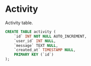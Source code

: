 # Activity
Activity table.

```sql
CREATE TABLE activity (
	`id` INT NOT NULL AUTO_INCREMENT, 
    `user_id` INT NULL,
	`message` TEXT NULL,
    `created_at` TIMESTAMP NULL,   
	PRIMARY KEY (`id`)
);
```